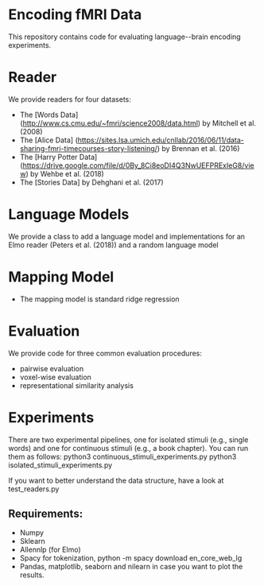 # Encoding fMRI Data
This repository contains code for evaluating language--brain encoding experiments. 

# Reader
We provide readers for four datasets:
* The [Words Data] (http://www.cs.cmu.edu/~fmri/science2008/data.html) by Mitchell et al. (2008)
* The [Alice Data] (https://sites.lsa.umich.edu/cnllab/2016/06/11/data-sharing-fmri-timecourses-story-listening/) by Brennan et al. (2016) 
* The  [Harry Potter Data] (https://drive.google.com/file/d/0By_8Ci8eoDI4Q3NwUEFPRExIeG8/view) by Wehbe et al. (2018)
* The [Stories Data] by Dehghani et al. (2017)

# Language Models
We provide a class to add a language model and implementations for an Elmo reader (Peters et al. (2018)) and a random language model 

# Mapping Model
* The mapping model is standard ridge regression


# Evaluation
We provide code for three common evaluation procedures:
* pairwise evaluation
* voxel-wise evaluation
* representational similarity analysis 

# Experiments
There are two experimental pipelines, one for isolated stimuli (e.g., single words) and one for continuous stimuli (e.g., a book chapter). 
You can run them as follows: 
python3 continuous_stimuli_experiments.py
python3 isolated_stimuli_experiments.py

If you want to better understand the data structure, have a look at test_readers.py

## Requirements:
* Numpy
* Sklearn
* Allennlp (for Elmo)
* Spacy for tokenization, python -m spacy download en_core_web_lg
* Pandas, matplotlib, seaborn and nilearn in case you want to plot the results. 
